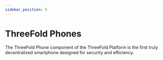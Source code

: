 ```yaml
---
sidebar_position: 9
---
```


# ThreeFold Phones

The ThreeFold Phone component of the ThreeFold Platform is the first truly decentralized smartphone designed for security and efficiency.